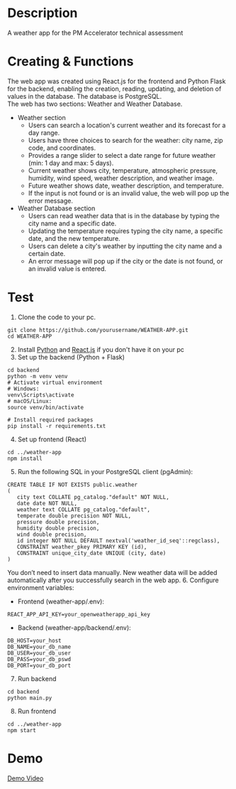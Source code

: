 # Description
A weather app for the PM Accelerator technical assessment

# Creating & Functions
The web app was created using React.js for the frontend and Python Flask for the backend, enabling the creation, reading, updating, and deletion of values in the database. The database is PostgreSQL.<br>
The web has two sections: Weather and Weather Database.
- Weather section
  - Users can search a location's current weather and its forecast for a day range.
  - Users have three choices to search for the weather: city name, zip code, and coordinates.
  - Provides a range slider to select a date range for future weather (min: 1 day and max: 5 days).
  - Current weather shows city, temperature, atmospheric pressure, humidity, wind speed, weather description, and weather image.
  - Future weather shows date, weather description, and temperature.
  - If the input is not found or is an invalid value, the web will pop up the error message.
- Weather Database section
  - Users can read weather data that is in the database by typing the city name and a specific date.
  - Updating the temperature requires typing the city name, a specific date, and the new temperature.
  - Users can delete a city's weather by inputting the city name and a certain date.
  - An error message will pop up if the city or the date is not found, or an invalid value is entered.

 # Test
1. Clone the code to your pc.
  ```
git clone https://github.com/yourusername/WEATHER-APP.git
cd WEATHER-APP
  ```
2. Install [Python](https://www.python.org/downloads/) and [React.js](https://nodejs.org/en) if you don't have it on your pc
3. Set up the backend (Python + Flask)
```
cd backend
python -m venv venv
# Activate virtual environment
# Windows:
venv\Scripts\activate
# macOS/Linux:
source venv/bin/activate

# Install required packages
pip install -r requirements.txt
```
4. Set up frontend (React)
```
cd ../weather-app
npm install
```
5. Run the following SQL in your PostgreSQL client (pgAdmin):
 ```
CREATE TABLE IF NOT EXISTS public.weather
(
    city text COLLATE pg_catalog."default" NOT NULL,
    date date NOT NULL,
    weather text COLLATE pg_catalog."default",
    temperate double precision NOT NULL,
    pressure double precision,
    humidity double precision,
    wind double precision,
    id integer NOT NULL DEFAULT nextval('weather_id_seq'::regclass),
    CONSTRAINT weather_pkey PRIMARY KEY (id),
    CONSTRAINT unique_city_date UNIQUE (city, date)
)
 ```
You don’t need to insert data manually. New weather data will be added automatically after you successfully search in the web app.
6. Configure environment variables:
- Frontend (weather-app/.env):
```
REACT_APP_API_KEY=your_openweatherapp_api_key
```
  - Backend (weather-app/backend/.env):
```
DB_HOST=your_host
DB_NAME=your_db_name
DB_USER=your_db_user
DB_PASS=your_db_pswd
DB_PORT=your_db_port
```
7. Run backend
```
cd backend
python main.py
```
8. Run frontend
```
cd ../weather-app
npm start
```

# Demo
[Demo Video](https://drive.google.com/file/d/1wuriH4YarX1zI_Q7VBZj7XpSEpr9mGWZ/view?usp=drive_link)

